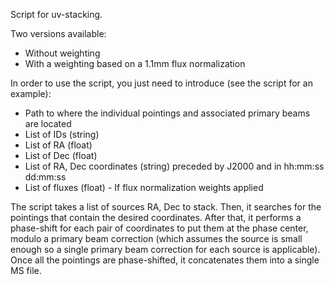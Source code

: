 Script for uv-stacking.

Two versions available:
- Without weighting
- With a weighting based on a 1.1mm flux normalization

In order to use the script, you just need to introduce (see the script for an example):

- Path to where the individual pointings and associated primary beams are located
- List of IDs (string)
- List of RA (float)
- List of Dec (float)
- List of RA, Dec coordinates (string) preceded by J2000 and in hh:mm:ss dd:mm:ss
- List of fluxes (float) - If flux normalization weights applied

The script takes a list of sources RA, Dec to stack. Then, it searches for the pointings that contain the desired coordinates. After that, it performs a phase-shift for each pair of coordinates to put them at the phase center, modulo a primary beam correction (which assumes the source is small enough so a single primary beam correction for each source is applicable). Once all the pointings are phase-shifted, it concatenates them into a single MS file.

